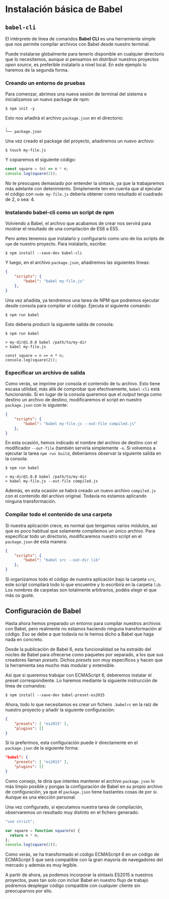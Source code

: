# Instalación básica de Babel

## `babel-cli`
El intérprete de línea de comandos **Babel CLI** es una herramienta simple que nos permite compilar archivos con Babel desde nuestro terminal.

Puede instalarse globalmente para tenerlo disponible en cualquier directorio que lo necesitemos, aunque si pensamos en distribuir nuestros proyectos *open source*, es preferible instalarlo a nivel local. En este ejemplo lo haremos de la segunda forma.

### Creando un entorno de pruebas
Para comenzar, abrimos una nueva sesión de terminal del sistema e inicializamos un nuevo package de npm:

```terminal
$ npm init -y
```

Esto nos añadirá el archivo `package.json` en el directorio:

```terminal
.
└── package.json
```

Una vez creado el package del proyecto, añadiremos un nuevo archivo:

```terminal
$ touch my-file.js
```

Y copiaremos el siguiente código:

```javascript
const square = (n) => n * n;
console.log(square(2));
```

No te preocupes demasiado por entender la sintaxis, ya que la trabajaremos más adelante con detenimiento. Simplemente ten en cuenta que al ejecutar el código con `node my-file.js` debería obtener como resultado el cuadrado de 2, o sea: 4.

### Instalando babel-cli como un script de npm
Volviendo a Babel, el archivo que acabamos de crear nos servirá para mostrar el resultado de una compilación de ES6 a ES5.

Pero antes tenemos que instalarlo y configurarlo como uno de los scripts de `npm` de nuestro proyecto. Para instalarlo, escribe:

```terminal
$ npm install --save-dev babel-cli
```

Y luego, en el archivo `package.json`, añadiremos las siguientes líneas:

```json
{
    "scripts": {
        "babel": "babel my-file.js"
    },
}
```

Una vez añadida, ya tendremos una tarea de NPM que podremos ejecutar desde consola para compilar el código. Ejecuta el siguiente comando:

```terminal
$ npm run babel
```

Esto debería producir la siguiente salida de consola:

```terminal
$ npm run babel

> my-dir@1.0.0 babel /path/to/my-dir
> babel my-file.js

const square = n => n * n;
console.log(square(2));
```

### Especificar un archivo de salida
Como verás, se imprime por consola el contenido de tu archivo. Esto tiene escasa utilidad, más allá de comprobar que efectivamente, `babel-cli` está funcionando. Si en lugar de la consola queremos que el *output* tenga como destino un archivo de destino, modificaremos el script en nuestro `package.json` con lo siguiente:

```json
{
    "scripts": {
        "babel": "babel my-file.js --out-file compiled.js"
    },
}
```

En esta ocasión, hemos indicado el nombre del archivo de destino con el modificador `--out-file` (también serviría simplemente `-o`. Si volvemos a ejecutar la tarea `npm run build`, deberíamos observar la siguiente salida en la consola:

```terminal
$ npm run babel

> my-dir@1.0.0 babel /path/to/my-dir
> babel my-file.js --out-file compiled.js
```
Además, en esta ocasión se habrá creado un nuevo archivo `compiled.js` con el contenido del archivo original. Todavía no estamos aplicando ninguna transformación.

### Compilar todo el contenido de una carpeta

Si nuestra aplicación crece, es normal que tengamos varios módulos, así que es poco habitual que solamente compilemos un único archivo. Para especificar todo un directorio, modificaremos nuestro script en el `package.json` de esta manera:

```json
{
    "scripts": {
        "babel": "babel src --out-dir lib"
    },
}
```

Si organizamos todo el código de nuestra aplicación bajo la carpeta `src`, este script compilará todo lo que encuentre y lo escribirá en la carpeta `lib`. Los nombres de carpetas son totalmente arbitrarios, podéis elegir el que más os guste.

## Configuración de Babel

Hasta ahora hemos preparado un entorno para compilar nuestros archivos con Babel, pero realmente no estamos haciendo ninguna transformación al código. Eso se debe a que todavía no le hemos dicho a Babel que haga nada en concreto.

Desde la publicación de Babel 6, esta funcionalidad se ha extraído del núcleo de Babel para ofrecerse como paquetes por separado, a los que sus creadores llaman *presets*. Dichos *presets* son muy específicos y hacen que la herramienta sea mucho más modular y extensible. 

Así que si queremos trabajar con ECMAScript 6, deberemos instalar el preset correspondiente. Lo haremos mediante la siguiente instrucción de línea de comandos:

```terminal
$ npm install --save-dev babel-preset-es2015
```

Ahora, todo lo que necesitamos es crear un fichero `.babelrc` en la raíz de nuestro proyecto y añadir la siguiente configuración:

```json
{
    "presets": [ "es2015" ],
    "plugins": []
}
```

Si lo preferimos, esta configuración puede ir directamente en el `package.json` de la siguiente forma:

```json
"babel": {
    "presets": [ "es2015" ],
    "plugins": []
}
```

Como consejo, te diría que intentes mantener el archivo `package.json` lo más limpio posible y pongas la configuración de Babel en su propio archivo de configuración, ya que el `package.json` tiene bastantes cosas de por si. Aunque es una elección personal.

Una vez configurado, si ejecutamos nuestra tarea de compilación, observaremos un resultado muy distinto en el fichero generado:

```javascript
"use strict";

var square = function square(n) {
  return n * n;
};
console.log(square(2));
```

Como verás, se ha transformado el código ECMAScript 6 en un código de ECMAScript 5 que será compatible con la gran mayoría de navegadores del mercado y además es muy legible.

A partir de ahora, ya podemos incorporar la sintaxis ES2015 a nuestros proyectos, pues tan solo con incluir Babel en nuestro flujo de trabajo podremos desplegar código compatible con cualquier cliente sin preocuparnos por ello.
